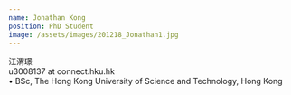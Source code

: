 ```yaml
---
name: Jonathan Kong
position: PhD Student
image: /assets/images/201218_Jonathan1.jpg
---
```

江渭璟    
u3008137 at connect.hku.hk  
• BSc, The Hong Kong University of Science and Technology, Hong Kong
